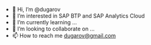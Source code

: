 - 👋 Hi, I’m @dugarov
- 👀 I’m interested in SAP BTP and SAP Analytics Cloud
- 🌱 I’m currently learning ...
- 💞️ I’m looking to collaborate on ...
- 📫 How to reach me dugarov@gmail.com

<!---
dugarov/dugarov is a ✨ special ✨ repository because its `README.md` (this file) appears on your GitHub profile.
You can click the Preview link to take a look at your changes.
--->
